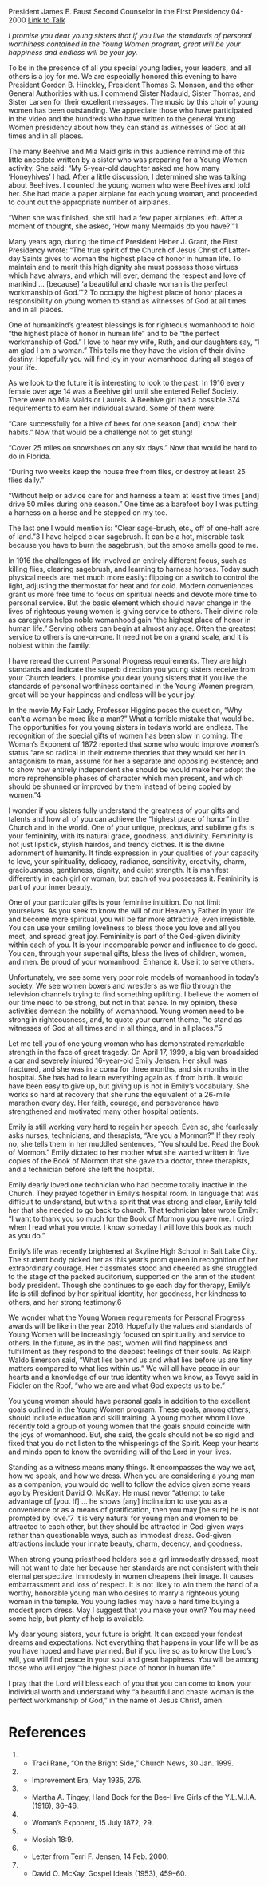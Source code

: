 President James E. Faust
Second Counselor in the First Presidency
04-2000
[Link to Talk](https://www.churchofjesuschrist.org/study/general-conference/2000/04/womanhood-the-highest-place-of-honor?lang=eng)

_I promise you dear young sisters that if you live the standards of personal worthiness contained in the Young Women program, great will be your happiness and endless will be your joy._

To be in the presence of all you special young ladies, your leaders, and all others is a joy for me. We are especially honored this evening to have President Gordon B. Hinckley, President Thomas S. Monson, and the other General Authorities with us. I commend Sister Nadauld, Sister Thomas, and Sister Larsen for their excellent messages. The music by this choir of young women has been outstanding. We appreciate those who have participated in the video and the hundreds who have written to the general Young Women presidency about how they can stand as witnesses of God at all times and in all places.

The many Beehive and Mia Maid girls in this audience remind me of this little anecdote written by a sister who was preparing for a Young Women activity. She said: “My 5-year-old daughter asked me how many ‘Honeyhives’ I had. After a little discussion, I determined she was talking about Beehives. I counted the young women who were Beehives and told her. She had made a paper airplane for each young woman, and proceeded to count out the appropriate number of airplanes.

“When she was finished, she still had a few paper airplanes left. After a moment of thought, she asked, ‘How many Mermaids do you have?’”1

Many years ago, during the time of President Heber J. Grant, the First Presidency wrote: “The true spirit of the Church of Jesus Christ of Latter-day Saints gives to woman the highest place of honor in human life. To maintain and to merit this high dignity she must possess those virtues which have always, and which will ever, demand the respect and love of mankind … [because] ‘a beautiful and chaste woman is the perfect workmanship of God.’”2 To occupy the highest place of honor places a responsibility on young women to stand as witnesses of God at all times and in all places.

One of humankind’s greatest blessings is for righteous womanhood to hold “the highest place of honor in human life” and to be “the perfect workmanship of God.” I love to hear my wife, Ruth, and our daughters say, “I am glad I am a woman.” This tells me they have the vision of their divine destiny. Hopefully you will find joy in your womanhood during all stages of your life.

As we look to the future it is interesting to look to the past. In 1916 every female over age 14 was a Beehive girl until she entered Relief Society. There were no Mia Maids or Laurels. A Beehive girl had a possible 374 requirements to earn her individual award. Some of them were:





“Care successfully for a hive of bees for one season [and] know their habits.” Now that would be a challenge not to get stung!





“Cover 25 miles on snowshoes on any six days.” Now that would be hard to do in Florida.





“During two weeks keep the house free from flies, or destroy at least 25 flies daily.”





“Without help or advice care for and harness a team at least five times [and] drive 50 miles during one season.” One time as a barefoot boy I was putting a harness on a horse and he stepped on my toe.





The last one I would mention is: “Clear sage-brush, etc., off of one-half acre of land.”3 I have helped clear sagebrush. It can be a hot, miserable task because you have to burn the sagebrush, but the smoke smells good to me.

In 1916 the challenges of life involved an entirely different focus, such as killing flies, clearing sagebrush, and learning to harness horses. Today such physical needs are met much more easily: flipping on a switch to control the light, adjusting the thermostat for heat and for cold. Modern conveniences grant us more free time to focus on spiritual needs and devote more time to personal service. But the basic element which should never change in the lives of righteous young women is giving service to others. Their divine role as caregivers helps noble womanhood gain “the highest place of honor in human life.” Serving others can begin at almost any age. Often the greatest service to others is one-on-one. It need not be on a grand scale, and it is noblest within the family.

I have reread the current Personal Progress requirements. They are high standards and indicate the superb direction you young sisters receive from your Church leaders. I promise you dear young sisters that if you live the standards of personal worthiness contained in the Young Women program, great will be your happiness and endless will be your joy.

In the movie My Fair Lady, Professor Higgins poses the question, “Why can’t a woman be more like a man?” What a terrible mistake that would be. The opportunities for you young sisters in today’s world are endless. The recognition of the special gifts of women has been slow in coming. The Woman’s Exponent of 1872 reported that some who would improve women’s status “are so radical in their extreme theories that they would set her in antagonism to man, assume for her a separate and opposing existence; and to show how entirely independent she should be would make her adopt the more reprehensible phases of character which men present, and which should be shunned or improved by them instead of being copied by women.”4

I wonder if you sisters fully understand the greatness of your gifts and talents and how all of you can achieve the “highest place of honor” in the Church and in the world. One of your unique, precious, and sublime gifts is your femininity, with its natural grace, goodness, and divinity. Femininity is not just lipstick, stylish hairdos, and trendy clothes. It is the divine adornment of humanity. It finds expression in your qualities of your capacity to love, your spirituality, delicacy, radiance, sensitivity, creativity, charm, graciousness, gentleness, dignity, and quiet strength. It is manifest differently in each girl or woman, but each of you possesses it. Femininity is part of your inner beauty.

One of your particular gifts is your feminine intuition. Do not limit yourselves. As you seek to know the will of our Heavenly Father in your life and become more spiritual, you will be far more attractive, even irresistible. You can use your smiling loveliness to bless those you love and all you meet, and spread great joy. Femininity is part of the God-given divinity within each of you. It is your incomparable power and influence to do good. You can, through your supernal gifts, bless the lives of children, women, and men. Be proud of your womanhood. Enhance it. Use it to serve others.

Unfortunately, we see some very poor role models of womanhood in today’s society. We see women boxers and wrestlers as we flip through the television channels trying to find something uplifting. I believe the women of our time need to be strong, but not in that sense. In my opinion, these activities demean the nobility of womanhood. Young women need to be strong in righteousness, and, to quote your current theme, “to stand as witnesses of God at all times and in all things, and in all places.”5

Let me tell you of one young woman who has demonstrated remarkable strength in the face of great tragedy. On April 17, 1999, a big van broadsided a car and severely injured 16-year-old Emily Jensen. Her skull was fractured, and she was in a coma for three months, and six months in the hospital. She has had to learn everything again as if from birth. It would have been easy to give up, but giving up is not in Emily’s vocabulary. She works so hard at recovery that she runs the equivalent of a 26-mile marathon every day. Her faith, courage, and perseverance have strengthened and motivated many other hospital patients.

Emily is still working very hard to regain her speech. Even so, she fearlessly asks nurses, technicians, and therapists, “Are you a Mormon?” If they reply no, she tells them in her muddled sentences, “You should be. Read the Book of Mormon.” Emily dictated to her mother what she wanted written in five copies of the Book of Mormon that she gave to a doctor, three therapists, and a technician before she left the hospital.

Emily dearly loved one technician who had become totally inactive in the Church. They prayed together in Emily’s hospital room. In language that was difficult to understand, but with a spirit that was strong and clear, Emily told her that she needed to go back to church. That technician later wrote Emily: “I want to thank you so much for the Book of Mormon you gave me. I cried when I read what you wrote. I know someday I will love this book as much as you do.”

Emily’s life was recently brightened at Skyline High School in Salt Lake City. The student body picked her as this year’s prom queen in recognition of her extraordinary courage. Her classmates stood and cheered as she struggled to the stage of the packed auditorium, supported on the arm of the student body president. Though she continues to go each day for therapy, Emily’s life is still defined by her spiritual identity, her goodness, her kindness to others, and her strong testimony.6

We wonder what the Young Women requirements for Personal Progress awards will be like in the year 2016. Hopefully the values and standards of Young Women will be increasingly focused on spirituality and service to others. In the future, as in the past, women will find happiness and fulfillment as they respond to the deepest feelings of their souls. As Ralph Waldo Emerson said, “What lies behind us and what lies before us are tiny matters compared to what lies within us.” We will all have peace in our hearts and a knowledge of our true identity when we know, as Tevye said in Fiddler on the Roof, “who we are and what God expects us to be.”

You young women should have personal goals in addition to the excellent goals outlined in the Young Women program. These goals, among others, should include education and skill training. A young mother whom I love recently told a group of young women that the goals should coincide with the joys of womanhood. But, she said, the goals should not be so rigid and fixed that you do not listen to the whisperings of the Spirit. Keep your hearts and minds open to know the overriding will of the Lord in your lives.

Standing as a witness means many things. It encompasses the way we act, how we speak, and how we dress. When you are considering a young man as a companion, you would do well to follow the advice given some years ago by President David O. McKay: He must never “attempt to take advantage of [you. If] … he shows [any] inclination to use you as a convenience or as a means of gratification, then you may [be sure] he is not prompted by love.”7 It is very natural for young men and women to be attracted to each other, but they should be attracted in God-given ways rather than questionable ways, such as immodest dress. God-given attractions include your innate beauty, charm, decency, and goodness.

When strong young priesthood holders see a girl immodestly dressed, most will not want to date her because her standards are not consistent with their eternal perspective. Immodesty in women cheapens their image. It causes embarrassment and loss of respect. It is not likely to win them the hand of a worthy, honorable young man who desires to marry a righteous young woman in the temple. You young ladies may have a hard time buying a modest prom dress. May I suggest that you make your own? You may need some help, but plenty of help is available.

My dear young sisters, your future is bright. It can exceed your fondest dreams and expectations. Not everything that happens in your life will be as you have hoped and have planned. But if you live so as to know the Lord’s will, you will find peace in your soul and great happiness. You will be among those who will enjoy “the highest place of honor in human life.”

I pray that the Lord will bless each of you that you can come to know your individual worth and understand why “a beautiful and chaste woman is the perfect workmanship of God,” in the name of Jesus Christ, amen.

# References
1. - Traci Rane, “On the Bright Side,” Church News, 30 Jan. 1999.
2. - Improvement Era, May 1935, 276.
3. - Martha A. Tingey, Hand Book for the Bee-Hive Girls of the Y.L.M.I.A. (1916), 36–46.
4. - Woman’s Exponent, 15 July 1872, 29.
5. - Mosiah 18:9.
6. - Letter from Terri F. Jensen, 14 Feb. 2000.
7. - David O. McKay, Gospel Ideals (1953), 459–60.